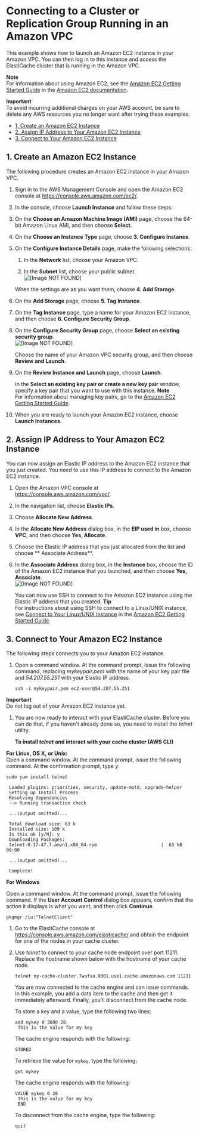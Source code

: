# Connecting to a Cluster or Replication Group Running in an Amazon VPC<a name="AmazonVPC.Connecting"></a>

This example shows how to launch an Amazon EC2 instance in your Amazon VPC\. You can then log in to this instance and access the ElastiCache cluster that is running in the Amazon VPC\.

**Note**  
For information about using Amazon EC2, see the [Amazon EC2 Getting Started Guide](http://docs.aws.amazon.com/AWSEC2/latest/GettingStartedGuide/) in the [Amazon EC2 documentation](https://aws.amazon.com/documentation/ec2/)\.

**Important**  
To avoid incurring additional charges on your AWS account, be sure to delete any AWS resources you no longer want after trying these examples\.


+ [1\. Create an Amazon EC2 Instance](#AmazonVPC.Connecting.CreateEC2Instance)
+ [2\. Assign IP Address to Your Amazon EC2 Instance](#AmazonVPC.Connecting.AssignIPAddress)
+ [3\. Connect to Your Amazon EC2 Instance](#AmazonVPC.Connecting.ConnectToInstance)

## 1\. Create an Amazon EC2 Instance<a name="AmazonVPC.Connecting.CreateEC2Instance"></a>

The following procedure creates an Amazon EC2 instance in your Amazon VPC\.

1. Sign in to the AWS Management Console and open the Amazon EC2 console at [https://console\.aws\.amazon\.com/ec2/](https://console.aws.amazon.com/ec2/)\.

1. In the console, choose **Launch Instance** and follow these steps:

1. On the **Choose an Amazon Machine Image \(AMI\)** page, choose the 64\-bit Amazon Linux AMI, and then choose **Select**\.

1. On the **Choose an Instance Type** page, choose **3\. Configure Instance**\.

1. On the **Configure Instance Details** page, make the following selections:

   1. In the **Network** list, choose your Amazon VPC\.

   1. In the **Subnet** list, choose your public subnet\.  
![\[Image NOT FOUND\]](http://docs.aws.amazon.com/AmazonElastiCache/latest/UserGuide/images/vpc-05.png)

   When the settings are as you want them, choose **4\. Add Storage**\.

1. On the **Add Storage** page, choose **5\. Tag Instance**\.

1. On the **Tag Instance** page, type a name for your Amazon EC2 instance, and then choose **6\. Configure Security Group**\.

1. On the **Configure Security Group** page, choose **Select an existing security group**\.   
![\[Image NOT FOUND\]](http://docs.aws.amazon.com/AmazonElastiCache/latest/UserGuide/images/vpc-06.png)

   Choose the name of your Amazon VPC security group, and then choose **Review and Launch**\.

1. On the **Review Instance and Launch** page, choose **Launch**\.

   In the **Select an existing key pair or create a new key pair** window, specify a key pair that you want to use with this instance\.
**Note**  
For information about managing key pairs, go to the [Amazon EC2 Getting Started Guide](http://docs.aws.amazon.com/AWSEC2/latest/GettingStartedGuide/)\.

1. When you are ready to launch your Amazon EC2 instance, choose **Launch Instances**\.

## 2\. Assign IP Address to Your Amazon EC2 Instance<a name="AmazonVPC.Connecting.AssignIPAddress"></a>

You can now assign an Elastic IP address to the Amazon EC2 instance that you just created\. You need to use this IP address to connect to the Amazon EC2 instance\.

1. Open the Amazon VPC console at [https://console\.aws\.amazon\.com/vpc/](https://console.aws.amazon.com/vpc/)\.

1. In the navigation list, choose **Elastic IPs**\.

1. Choose **Allocate New Address**\.

1. In the **Allocate New Address** dialog box, in the **EIP used in** box, choose **VPC**, and then choose **Yes, Allocate**\.

1. Choose the Elastic IP address that you just allocated from the list and choose ** Associate Address**\.

1. In the **Associate Address** dialog box, in the **Instance** box, choose the ID of the Amazon EC2 instance that you launched, and then choose **Yes, Associate**\.  
![\[Image NOT FOUND\]](http://docs.aws.amazon.com/AmazonElastiCache/latest/UserGuide/images/vpc-07.png)

   You can now use SSH to connect to the Amazon EC2 instance using the Elastic IP address that you created\.
**Tip**  
For instructions about using SSH to connect to a Linux/UNIX instance, see [Connect to Your Linux/UNIX Instance](http://docs.aws.amazon.com/AWSEC2/latest/GettingStartedGuide//ConnectToInstanceLinux.html) in the [Amazon EC2 Getting Started Guide](http://docs.aws.amazon.com/AWSEC2/latest/GettingStartedGuide/)\.

## 3\. Connect to Your Amazon EC2 Instance<a name="AmazonVPC.Connecting.ConnectToInstance"></a>

The following steps connects you to your Amazon EC2 instance\.

1. Open a command window\. At the command prompt, issue the following command, replacing *mykeypair\.pem* with the name of your key pair file and *54\.207\.55\.251* with your Elastic IP address\.

   ```
   ssh -i mykeypair.pem ec2-user@54.207.55.251 
   ```
**Important**  
Do not log out of your Amazon EC2 instance yet\.

1. You are now ready to interact with your ElastiCache cluster\. Before you can do that, if you haven't already done so, you need to install the *telnet* utility\.

   **To install *telnet* and interact with your cache cluster \(AWS CLI\)**

**For Linux, OS X, or Unix:**  
Open a command window\. At the command prompt, issue the following command\. At the confirmation prompt, type *y*\.

   ```
   sudo yum install telnet
   							
   	Loaded plugins: priorities, security, update-motd, upgrade-helper
   	Setting up Install Process
   	Resolving Dependencies
   	--> Running transaction check
   	
   	...(output omitted)...
   	
   	Total download size: 63 k
   	Installed size: 109 k
   	Is this ok [y/N]: y
   	Downloading Packages:
   	telnet-0.17-47.7.amzn1.x86_64.rpm                        |  63 kB     00:00  
   	
   	...(output omitted)...
   	
   	Complete!
   ```

   **For Windows**

   Open a command window\. At the command prompt, issue the following command\. If the **User Account Control** dialog box appears, confirm that the action it displays is what you want, and then click **Continue**\.

   ```
   pkgmgr /iu:"TelnetClient"
   ```

1. Go to the ElastiCache console at [https://console\.aws\.amazon\.com/elasticache/](https://console.aws.amazon.com/elasticache/) and obtain the endpoint for one of the nodes in your cache cluster\.

1. Use *telnet* to connect to your cache node endpoint over port 11211\. Replace the hostname shown below with the hostname of your cache node\.

   ```
   telnet my-cache-cluster.7wufxa.0001.use1.cache.amazonaws.com 11211
   ```

   You are now connected to the cache engine and can issue commands\. In this example, you add a data item to the cache and then get it immediately afterward\. Finally, you'll disconnect from the cache node\.

   To store a key and a value, type the following two lines: 

   ```
   add mykey 0 3600 28
   	This is the value for my key
   ```

   The cache engine responds with the following:

   ```
   STORED
   ```

   To retrieve the value for `mykey`, type the following:

   ```
   get mykey
   ```

   The cache engine responds with the following:

   ```
   VALUE mykey 0 28
   	This is the value for my key
   	END
   ```

   To disconnect from the cache engine, type the following:

   ```
   quit
   ```